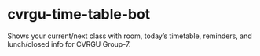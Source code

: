 # cvrgu-time-table-bot
Shows your current/next class with room, today’s timetable, reminders, and lunch/closed info for CVRGU Group-7.
